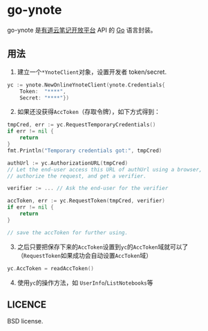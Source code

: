 go-ynote
========

go-ynote 是[有道云笔记开放平台](http://note.youdao.com/open/) API 的 [Go](http://golang.org/) 语言封装。

用法
----

1) 建立一个<code>*YnoteClient</code>对象，设置开发者 token/secret.

```go
yc := ynote.NewOnlineYnoteClient(ynote.Credentials{
    Token:  "****",
    Secret: "****"})
```

2) 如果还没获得<code>AccToken</code>（存取令牌），如下方式得到：

```go
tmpCred, err := yc.RequestTemporaryCredentials()
if err != nil {
	return
}
fmt.Println("Temporary credentials got:", tmpCred)

authUrl := yc.AuthorizationURL(tmpCred)
// Let the end-user access this URL of authUrl using a browser,
// authorize the request, and get a verifier.

verifier := ... // Ask the end-user for the verifier

accToken, err := yc.RequestToken(tmpCred, verifier)
if err != nil {
	return
}

// save the accToken for further using.
```

3) 之后只要把保存下来的<code>AccToken</code>设置到<code>yc</code>的<code>AccToken</code>域就可以了（<code>RequestToken</code>如果成功会自动设置<code>AccToken</code>域）

```go
yc.AccToken = readAccToken()
```
		
4) 使用<code>yc</code>的操作方法，如 <code>UserInfo</code>/<code>ListNotebooks</code>等


LICENCE
-------
BSD license.
